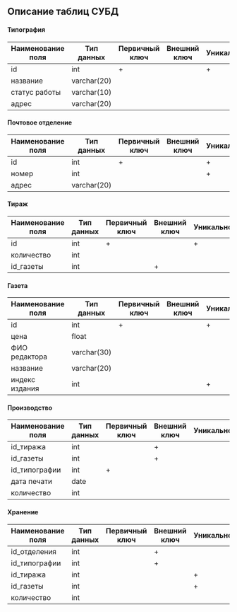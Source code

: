 ## Описание таблиц СУБД

#### Типография
| Наименование поля  | Тип данных    | Первичный ключ | Внешний ключ  | Уникальность  | Ограничения целостности |
| -------------      | ------------- | -------------  | ------------- | ------------- | -------------           |
| id | int | + |  | + | уникален |
| название | varchar(20) |  |  |  |  |
| статус работы | varchar(10) |  |  |  |  |
| адрес | varchar(20) |  |  |  |  |

#### Почтовое отделение
| Наименование поля  | Тип данных    | Первичный ключ | Внешний ключ  | Уникальность  | Ограничения целостности |
| -------------      | ------------- | -------------  | ------------- | ------------- | -------------           |
| id | int | + |  | + | уникален |
| номер | int |  |  | + | положительное |
| адрес | varchar(20) |  |  |  |  |

#### Тираж
| Наименование поля  | Тип данных    | Первичный ключ | Внешний ключ  | Уникальность  | Ограничения целостности |
| -------------      | ------------- | -------------  | ------------- | ------------- | -------------           |
| id | int | + |  | + | уникален |
| количество | int |  |  |  | положительное |
| id_газеты | int |  | + |  | уникален |

#### Газета
| Наименование поля  | Тип данных    | Первичный ключ | Внешний ключ  | Уникальность  | Ограничения целостности |
| -------------      | ------------- | -------------  | ------------- | ------------- | -------------           |
| id | int | + |  | + | уникален |
| цена | float |  |  |  | положительное |
| ФИО редактора | varchar(30) |  |  |  |  |
| название | varchar(20) |  |  |  |  |
| индекс издания | int |  |  | + | уникален |

#### Производство
| Наименование поля  | Тип данных    | Первичный ключ | Внешний ключ  | Уникальность  | Ограничения целостности |
| -------------      | ------------- | -------------  | ------------- | ------------- | -------------           |
| id_тиража | int |  | + |  | уникален |
| id_газеты | int |  | + |  | уникален |
| id_типографии | int | + |  |  | уникален |
| дата печати | date |  |  |  |  |
| количество | int |  |  |  | положительное |

#### Хранение
| Наименование поля  | Тип данных    | Первичный ключ | Внешний ключ  | Уникальность  | Ограничения целостности |
| -------------      | ------------- | -------------  | ------------- | ------------- | -------------           |
| id_отделения | int |  | + |  | уникален |
| id_типографии | int |  | + |  | уникален |
| id_тиража | int |  |  | + | уникален |
| id_газеты | int |  |  | + | уникален |
| количество | int |  |  |  | положительное |
